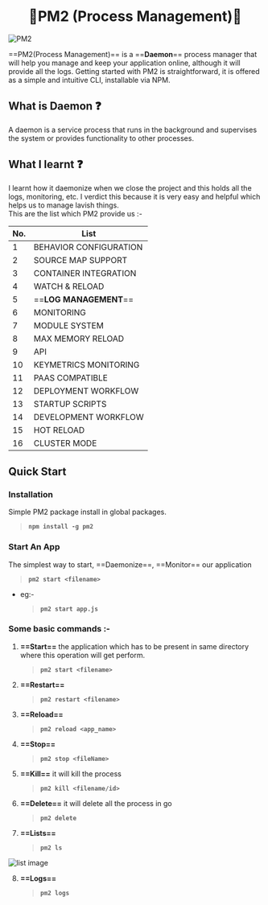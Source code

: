 <h1 align="center">💎PM2 (Process Management)💎</h1>

![PM2](https://res.cloudinary.com/practicaldev/image/fetch/s--WGzh39Aw--/c_imagga_scale,f_auto,fl_progressive,h_420,q_auto,w_1000/https://dev-to-uploads.s3.amazonaws.com/uploads/articles/yqnbx749hp9u8mjcn3ai.jpg)

==PM2(Process Management)== is a ==**Daemon**== process manager that will help you manage and keep your application online, although it will provide all the logs. Getting started with PM2 is straightforward, it is offered as a simple and intuitive CLI, installable via NPM.

<h2>What is Daemon ❓</h2> 
A daemon is a service process that runs in the background and supervises the system or provides functionality to other processes.

<h2>What I learnt ❓</h2>
I learnt how it daemonize when we close the project and this holds all the logs, monitoring, etc. I verdict this because it is very easy and helpful which helps us to manage lavish things. 

</br>
This are the list which PM2 provide us :-

| No. | List                   |
|-----|------------------------|
| 1   | BEHAVIOR CONFIGURATION |
| 2   | SOURCE MAP SUPPORT     |
| 3   | CONTAINER INTEGRATION  |
| 4   | WATCH & RELOAD         |
| 5   | ==**LOG MANAGEMENT**==     |
| 6   | MONITORING             |
| 7   | MODULE SYSTEM          |
| 8   | MAX MEMORY RELOAD      |
| 9   | API                    |
| 10  | KEYMETRICS MONITORING  |
| 11  | PAAS COMPATIBLE        |
| 12  | DEPLOYMENT WORKFLOW    |
| 13  | STARTUP SCRIPTS        |
| 14  | DEVELOPMENT WORKFLOW   |
| 15  | HOT RELOAD             |
| 16  | CLUSTER MODE           |

## Quick Start

### Installation
Simple PM2 package install in global packages.

> **`npm install -g pm2`**

### Start An App
The simplest way to start, ==Daemonize==, ==Monitor== our application

> **`pm2 start <filename>`**

 - eg:-
    > **`pm2 start app.js`**

### Some basic commands :-

1. **==Start==** the application which has to be present in same directory where this operation will get perform.
    > **`pm2 start <filename>`**

2. **==Restart==**
    > **`pm2 restart <filename>`**

3. **==Reload==**
    > **`pm2 reload <app_name>`**

4. **==Stop==**
    > **`pm2 stop <fileName>`**

5. **==Kill==** it will kill the process
   > **`pm2 kill <filename/id>`**

6. **==Delete==** it will delete all the process in go
   > **`pm2 delete`**

7. **==Lists==**
    > **`pm2 ls`**

![list image](https://i.imgur.com/LmRD3FN.png)

8. **==Logs==**
   > **`pm2 logs`**